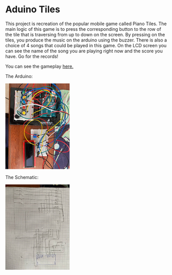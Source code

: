 # Aduino Tiles


This project is recreation of the popular mobile game called Piano Tiles. The main logic of this game is to press the corresponding button to the row of the tile that is traversing from up to down on the screen. By pressing on the tiles, you produce the music on the arduino using the buzzer. There is also a choice of 4 songs that could be played in this game. On the LCD screen you can see the name of the song you are playing right now and the score you have. Go for the records!

You can see the gameplay <a href = "https://www.youtube.com/watch?v=YBJGUBKkHfE">here.</a>


The Arduino:

<img src="arduinioimg.jpg" width = "200px">


The Schematic:

<img src="schematic.jpg" width = "200px">
                                   
                             
